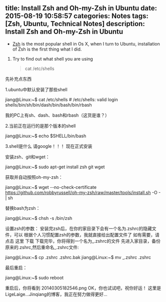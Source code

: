 title: Install Zsh and Oh-my-Zsh in Ubuntu
date: 2015-08-19 10:58:57
categories: Notes
tags: [Zsh, Ubuntu, Technical Notes]
description: Install Zsh and Oh-my-Zsh in Ubuntu
---

* [Zsh](http://www.zsh.org/) is the most popular shell in Os X, when I turn to Ubuntu, installation of Zsh is the first thing what I did.

1. Try to find out what shell you are using
	
	> cat /etc/shells

	


先补充点东西

1.ubuntu中默认安装了那些shell

jiang@Linux:~$ cat /etc/shells # /etc/shells: valid login shells/bin/sh/bin/dash/bin/bash/bin/rbash

我的PC上有sh、dash、bash和rbash（这货是谁？）

2.当前正在运行的是那个版本的shell

jiang@Linux:~$ echo $SHELL/bin/bash

3.shell是什么
请google！！！
现在正式安装

安装zsh、git和wget：

jiang@Linux:~$ sudo apt-get install zsh git wget

获取并自动按照oh-my-zsh：

jiang@Linux:~$ wget --no-check-certificate https://github.com/robbyrussell/oh-my-zsh/raw/master/tools/install.sh -O - | sh

替换bash为zsh：

jiang@Linux:~$ chsh -s /bin/zsh

设置zsh的参数：
安装完zsh后，在你的家目录下会有一个名为.zshrc的隐藏文件，可以 根据个人习惯配置zsh的参数，我就直接给出配置文件了
如有需要，请点击 这里 下载
下载完毕，你将得到一个名为_.zshrc的文件
先进入家目录，备份原来的.zshrc,然后重命名_.zshrc文件:

jiang@Linux:~$ cp .zshrc .zshrc.bak
jiang@Linux:~$ mv _.zshrc .zshrc

最后重启：

jiang@Linux:~$ sudo reboot

重启后，你将看到
20140305182546.png
OK，你也试试吧，祝你好运！
这里是LigeLaige…Jinqiang的博客，我正在努力做得更好…
